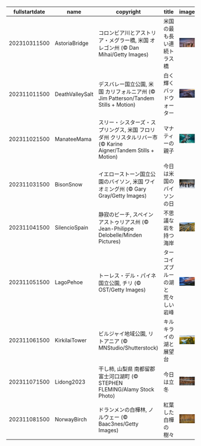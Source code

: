 |fullstartdate|name|copyright|title|image|
|--|--|--|--|--|
202310311500|AstoriaBridge|コロンビア川とアストリア・メグラー橋, 米国 オレゴン州 (© Dan Mihai/Getty Images)|米国の最も長い連続トラス橋|![](/ja-JP/2023/11/202310311500AstoriaBridge.jpg)|
202311011500|DeathValleySalt|デスバレー国立公園, 米国 カリフォルニア州 (© Jim Patterson/Tandem Stills + Motion)|白く輝くバッドウォーター|![](/ja-JP/2023/11/202311011500DeathValleySalt.jpg)|
202311021500|ManateeMama|スリー・シスターズ・スプリングス, 米国 フロリダ州 クリスタルリバー市 (© Karine Aigner/Tandem Stills + Motion)|マナティーの親子|![](/ja-JP/2023/11/202311021500ManateeMama.jpg)|
202311031500|BisonSnow|イエローストーン国立公園のバイソン, 米国 ワイオミング州 (© Gary Gray/Getty Images)|今日は米国のバイソンの日|![](/ja-JP/2023/11/202311031500BisonSnow.jpg)|
202311041500|SilencioSpain|静寂のビーチ, スペイン アストゥリアス州 (© Jean-Philippe Delobelle/Minden Pictures)|不思議な岩を持つ海岸|![](/ja-JP/2023/11/202311041500SilencioSpain.jpg)|
202311051500|LagoPehoe|トーレス・デル・パイネ国立公園, チリ (© OST/Getty Images)|ターコイズブルーの湖と荒々しい岩峰|![](/ja-JP/2023/11/202311051500LagoPehoe.jpg)|
202311061500|KirkilaiTower|ビルジャイ地域公園, リトアニア (© MNStudio/Shutterstock)|キルキライの湖と展望台|![](/ja-JP/2023/11/202311061500KirkilaiTower.jpg)|
202311071500|Lidong2023|干し柿, 山梨県 南都留郡 富士河口湖町 (© STEPHEN FLEMING/Alamy Stock Photo)|今日は立冬|![](/ja-JP/2023/11/202311071500Lidong2023.jpg)|
202311081500|NorwayBirch|ドランメンの白樺林, ノルウェー (© Baac3nes/Getty Images)|紅葉した白樺の樹々|![](/ja-JP/2023/11/202311081500NorwayBirch.jpg)|
